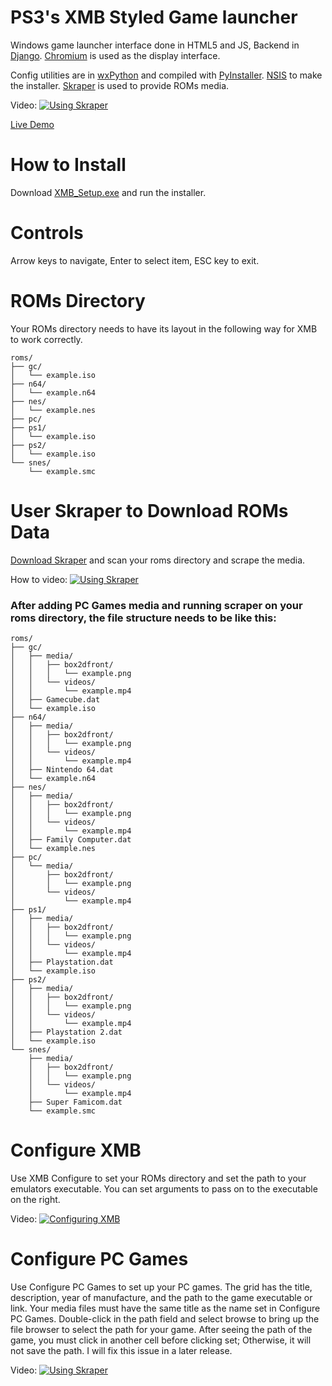# PS3's XMB Styled Game launcher
Windows game launcher interface done in HTML5 and JS, Backend in [Django](https://www.djangoproject.com). [Chromium](https://www.chromium.org) is used as the display interface.

Config utilities are in [wxPython](http://xpython.org) and compiled with [PyInstaller](https://pyinstaller.org). [NSIS](https://nsis.sourceforge.io) to make the installer.
[Skraper](https://www.skraper.net) is used to provide ROMs media.

Video:
[![Using Skraper](https://img.youtube.com/vi/dTEJ7UbyBCg/0.jpg)](https://www.youtube.com/watch?v=dTEJ7UbyBCg)

[Live Demo](https://addison-io.github.io/xmb-example/)

# How to Install

Download [XMB_Setup.exe](https://github.com/addison-io/xmb-webkit/releases/download/Release-0.01/XMB_Setup.exe) and run the installer.

# Controls
Arrow keys to navigate, Enter to select item, ESC key to exit.

# ROMs Directory
Your ROMs directory needs to have its layout in the following way for XMB to work correctly. 
```
roms/
├── gc/
│   └── example.iso
├── n64/
│   └── example.n64
├── nes/
│   └── example.nes
├── pc/
├── ps1/
│   └── example.iso
├── ps2/
│   └── example.iso
└── snes/
    └── example.smc
```


# User Skraper to Download ROMs Data

[Download Skraper](https://www.skraper.net) and scan your roms directory and scrape the media. 

How to video:
[![Using Skraper](https://img.youtube.com/vi/UdcOxOfyheY/0.jpg)](https://www.youtube.com/watch?v=UdcOxOfyheY)

### After adding PC Games media and running scraper on your roms directory, the file structure needs to be like this:
```
roms/
├── gc/
│   ├── media/
│   │   ├── box2dfront/
│   │   │   └── example.png
│   │   └── videos/
│   │       └── example.mp4
│   ├── Gamecube.dat
│   └── example.iso
├── n64/
│   ├── media/
│   │   ├── box2dfront/
│   │   │   └── example.png
│   │   └── videos/
│   │       └── example.mp4
│   ├── Nintendo 64.dat
│   └── example.n64
├── nes/
│   ├── media/
│   │   ├── box2dfront/
│   │   │   └── example.png
│   │   └── videos/
│   │       └── example.mp4
│   ├── Family Computer.dat
│   └── example.nes
├── pc/
│   └── media/
│       ├── box2dfront/
│       │   └── example.png
│       └── videos/
│           └── example.mp4
├── ps1/
│   ├── media/
│   │   ├── box2dfront/
│   │   │   └── example.png
│   │   └── videos/
│   │       └── example.mp4
│   ├── Playstation.dat
│   └── example.iso
├── ps2/
│   ├── media/
│   │   ├── box2dfront/
│   │   │   └── example.png
│   │   └── videos/
│   │       └── example.mp4
│   ├── Playstation 2.dat
│   └── example.iso
└── snes/
    ├── media/
    │   ├── box2dfront/
    │   │   └── example.png
    │   └── videos/
    │       └── example.mp4
    ├── Super Famicom.dat
    └── example.smc
```

# Configure XMB

Use XMB Configure to set your ROMs directory and set the path to your emulators executable. You can set arguments to pass on to the executable on the right.

Video:
[![Configuring XMB](https://img.youtube.com/vi/rUlmV8uYinU/0.jpg)](https://www.youtube.com/watch?v=rUlmV8uYinU)

# Configure PC Games

Use Configure PC Games to set up your PC games. The grid has the title, description, year of manufacture, and the path to the game executable or link. Your media files must have the same title as the name set in Configure PC Games. Double-click in the path field and select browse to bring up the file browser to select the path for your game. After seeing the path of the game, you must click in another cell before clicking set; Otherwise, it will not save the path. I will fix this issue in a later release.

Video:
[![Using Skraper](https://img.youtube.com/vi/7lVO8vWfmXc/0.jpg)](https://www.youtube.com/watch?v=7lVO8vWfmXc)